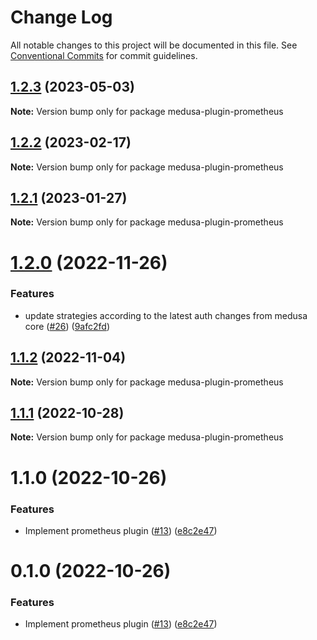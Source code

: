 # Change Log

All notable changes to this project will be documented in this file.
See [Conventional Commits](https://conventionalcommits.org) for commit guidelines.

## [1.2.3](https://github.com/adrien2p/medusa-plugins/compare/medusa-plugin-prometheus@1.2.2...medusa-plugin-prometheus@1.2.3) (2023-05-03)

**Note:** Version bump only for package medusa-plugin-prometheus





## [1.2.2](https://github.com/adrien2p/medusa-plugins/compare/medusa-plugin-prometheus@1.2.1...medusa-plugin-prometheus@1.2.2) (2023-02-17)

**Note:** Version bump only for package medusa-plugin-prometheus





## [1.2.1](https://github.com/adrien2p/medusa-plugins/compare/medusa-plugin-prometheus@1.2.0...medusa-plugin-prometheus@1.2.1) (2023-01-27)

**Note:** Version bump only for package medusa-plugin-prometheus





# [1.2.0](https://github.com/adrien2p/medusa-plugins/compare/medusa-plugin-prometheus@1.1.2...medusa-plugin-prometheus@1.2.0) (2022-11-26)


### Features

* update strategies according to the latest auth changes from medusa core ([#26](https://github.com/adrien2p/medusa-plugins/issues/26)) ([9afc2fd](https://github.com/adrien2p/medusa-plugins/commit/9afc2fd43df96567e511087bd4a725e7e711e54a))





## [1.1.2](https://github.com/adrien2p/medusa-plugins/compare/medusa-plugin-prometheus@1.1.1...medusa-plugin-prometheus@1.1.2) (2022-11-04)

**Note:** Version bump only for package medusa-plugin-prometheus





## [1.1.1](https://github.com/adrien2p/medusa-plugins/compare/medusa-plugin-prometheus@1.1.0...medusa-plugin-prometheus@1.1.1) (2022-10-28)

**Note:** Version bump only for package medusa-plugin-prometheus





# 1.1.0 (2022-10-26)


### Features

* Implement prometheus plugin ([#13](https://github.com/adrien2p/medusa-plugins/issues/13)) ([e8c2e47](https://github.com/adrien2p/medusa-plugins/commit/e8c2e47d0418a239dd9bd01f00360153d84fbd9e))





# 0.1.0 (2022-10-26)


### Features

* Implement prometheus plugin ([#13](https://github.com/adrien2p/medusa-plugins/issues/13)) ([e8c2e47](https://github.com/adrien2p/medusa-plugins/commit/e8c2e47d0418a239dd9bd01f00360153d84fbd9e))

